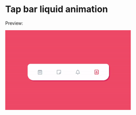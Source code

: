 # Tap bar liquid animation

Preview:

<img src="https://raw.githubusercontent.com/romaopedro199/tap-bar-liquid-animation/main/gif-example.gif" alt="Example gif" title="Example gif" width="400"/>
